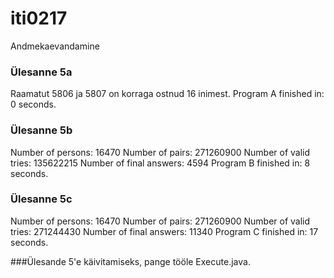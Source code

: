 # iti0217
Andmekaevandamine

### Ülesanne 5a
Raamatut 5806 ja 5807 on korraga ostnud 16 inimest.
Program A finished in: 0 seconds.

### Ülesanne 5b
Number of persons: 16470
Number of pairs: 271260900
Number of valid tries: 135622215
Number of final answers: 4594
Program B finished in: 8 seconds.

### Ülesanne 5c
Number of persons: 16470
Number of pairs: 271260900
Number of valid tries: 271244430
Number of final answers: 11340
Program C finished in: 17 seconds.

###Ülesande 5'e käivitamiseks, pange tööle Execute.java.
